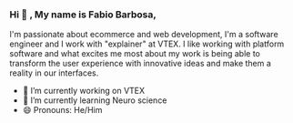### Hi 👋 , My name is Fabio Barbosa, 
I'm passionate about ecommerce and web development, I'm a software engineer and I work  with "explainer" at VTEX.
I like working with platform software and what excites me most about my work is being able to transform the user experience with innovative ideas and make them a reality in our interfaces.
<!--
**fabiobarbosavtex/fabiobarbosavtex** is a ✨ _special_ ✨ repository because its `README.md` (this file) appears on your GitHub profile.-->

- 🔭 I’m currently working on VTEX 
- 🌱 I’m currently learning Neuro science
- 😄 Pronouns: He/Him
